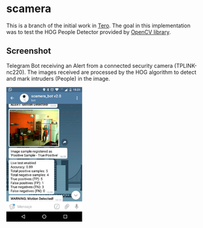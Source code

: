 # scamera

This is a branch of the initial work in [Tero](https://github.com/teritos/tero-saas). The goal in this implementation was to test the HOG People Detector provided by [OpenCV library](https://opencv.org/).

## Screenshot

Telegram Bot receiving an Alert from a connected security camera (TPLINK-nc220). The images received are processed by the HOG algorithm to detect and mark intruders (People) in the image.

<img src="examples/TelegramBot-HOG-detector.png" width="200">





